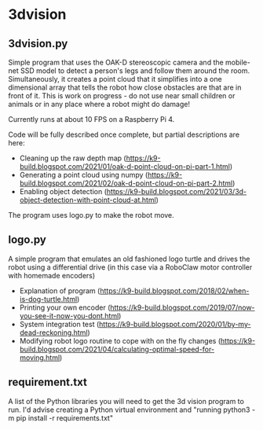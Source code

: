 # 3dvision

## 3dvision.py
Simple program that uses the OAK-D stereoscopic camera and the mobile-net SSD model to detect a person's legs and follow them around the room. Simultaneously, it creates a point cloud that it simplifies into a one dimensional array that tells the robot how close obstacles are that are in front of it.  This is work on progress - do not use near small children or animals or in any place where a robot might do damage!

Currently runs at about 10 FPS on a Raspberry Pi 4.

Code will be fully described once complete, but partial descriptions are here:
* Cleaning up the raw depth map (https://k9-build.blogspot.com/2021/01/oak-d-point-cloud-on-pi-part-1.html)
* Generating a point cloud using numpy (https://k9-build.blogspot.com/2021/02/oak-d-point-cloud-on-pi-part-2.html)
* Enabling object detection (https://k9-build.blogspot.com/2021/03/3d-object-detection-with-point-cloud-at.html)

The program uses logo.py to make the robot move.

## logo.py
A simple program that emulates an old fashioned logo turtle and drives the robot using a differential drive (in this case via a RoboClaw motor controller with homemade encoders)
* Explanation of program (https://k9-build.blogspot.com/2018/02/when-is-dog-turtle.html)
* Printing your own encoder (https://k9-build.blogspot.com/2019/07/now-you-see-it-now-you-dont.html)
* System integration test (https://k9-build.blogspot.com/2020/01/by-my-dead-reckoning.html)
* Modifying robot logo routine to cope with on the fly changes (https://k9-build.blogspot.com/2021/04/calculating-optimal-speed-for-moving.html)

## requirement.txt
A list of the Python libraries you will need to get the 3d vision program to run. I'd advise creating a Python virtual environment and "running python3 -m pip install -r requirements.txt"
